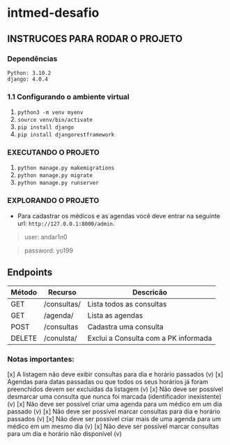 # intmed-desafio
## INSTRUCOES PARA RODAR O PROJETO

### Dependências
```
Python: 3.10.2
django: 4.0.4
```

### 1.1 Configurando o ambiente virtual
1. `python3 -m venv myenv`
2. `source venv/bin/activate`
3. `pip install django`
3. `pip install djangorestframework`

### EXECUTANDO O PROJETO
1. `python manage.py makemigrations`
2. `python manage.py migrate`
3. `python manage.py runserver`

### EXPLORANDO  O PROJETO 
* Para cadastrar os médicos e as agendas você deve entrar na seguinte url: `http://127.0.0.1:8000/admin`.

>user: andar1n0

>password: yo199

## Endpoints

Método | Recurso | Descricão
-------|---------|----------
GET| /consultas/| Lista todos as consultas 
GET| /agenda/| Lista as agendas 
POST| /consultas | Cadastra uma consulta
DELETE| /conulsta/<pk> |Exclui a Consulta com a PK informada
  
  
### Notas importantes:
[x] A listagem não deve exibir consultas para dia e horário passados (v)
[x] Agendas para datas passadas ou que todos os seus horários já foram preenchidos devem ser excluídas da listagem (v)
[x] Não deve ser possível desmarcar uma consulta que nunca foi marcada (identificador inexistente) (v)
[x] Não deve ser possível criar uma agenda para um médico em um dia passado (v)
[x] Não deve ser possível marcar consultas para dia e horário passados (v)
[x] Não deve ser possível criar mais de uma agenda para um médico em um mesmo dia (v)
[x] Não deve ser possível marcar consultas para um dia e horário não disponível (v)  
  
  
